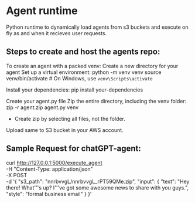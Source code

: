 
# Agent runtime
Python runtime to dynamically load agents from s3 buckets and execute 
on fly as and when it recieves user requests. 

## Steps to create and host the agents repo:

To create an agent with a packed venv:
Create a new directory for your agent
Set up a virtual environment:
python -m venv venv
source venv/bin/activate  # On Windows, use `venv\Scripts\activate`

Install your dependencies:
pip install your-dependencies

Create your agent.py file
Zip the entire directory, including the venv folder:
zip -r agent.zip agent.py venv
- Create zip by selecting all files, not the folder.

Upload same to S3 bucket in your AWS account.


## Sample Request for chatGPT-agent:
curl http://127.0.0.1:5000/execute_agent \
-H "Content-Type: application/json" \
-X POST \
-d '{
"s3_path": "nnrbvvgL/nnrbvvgL_rPT59QMe.zip",
"input": {
"text": "Hey there! What'\''s up? I'\''ve got some awesome news to share with you guys.",
"style": "formal business email"
}
}'
